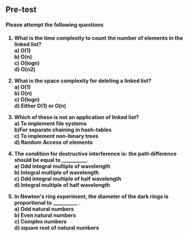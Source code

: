 ## <b> Pre-test
#### Please attempt the following questions

1) What is the time complexity to count the number of elements in the linked list?<br>
a) O(1)<br>
b) O(n)<br>
c) O(logn)<br>
d)  O(n2)<br>

2) What is the space complexity for deleting a linked list?<br>
a) O(1)<br>
b) O(n)<br>
c) O(logn)<br>
d) Either O(1) or O(n)<br>

3)  Which of these is not an application of linked list?<br>
a) To implement file systems<br>
<b>b)For separate chaining in hash-tables<br></b>
c) To implement non-binary trees<br>
d) Random Access of elements<br>

4) The condition for destructive interference is: the path difference should be equal to __________. <br>
<b>a) Odd integral multiple of wavelength<br></b>
b) Integral multiple of wavelength<br>
c) Odd integral multiple of half wavelength<br>
d) Integral multiple of half wavelength<br>

5) In Newton's ring experiment, the diameter of the dark rings is proportional to __________ .<br>
a) Odd natural numbers<br>
b) Even natural numbers<br>
c) Complex numbers<br>
<b>d) square root of natural numbers<br></b>
